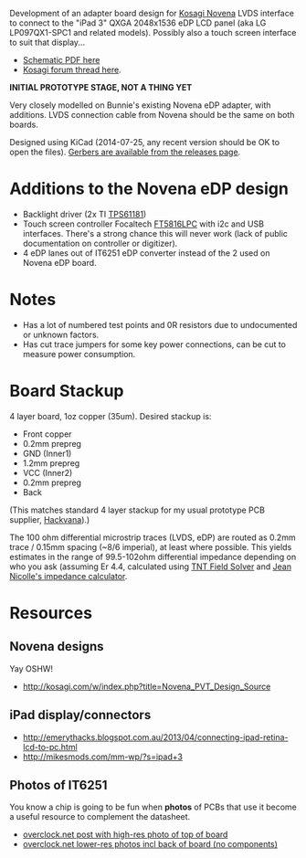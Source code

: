 Development of an adapter board design for [Kosagi Novena](http://kosagi.com/w/index.php?title=Novena_Main_Page) LVDS interface to connect to the "iPad 3" QXGA 2048x1536 eDP LCD panel (aka LG LP097QX1-SPC1 and related models). Possibly also a touch screen interface to suit that display...

* [Schematic PDF here](https://github.com/projectgus/novepad/raw/master/novepad-schematic.pdf)
* [Kosagi forum thread here](http://www.kosagi.com/forums/viewtopic.php?id=58).

**INITIAL PROTOTYPE STAGE, NOT A THING YET**

Very closely modelled on Bunnie's existing Novena eDP adapter, with additions. LVDS connection cable from Novena should be the same on both boards.

Designed using KiCad (2014-07-25, any recent version should be OK to open the files). [Gerbers are available from the releases page](https://github.com/projectgus/novepad/releases/).

# Additions to the Novena eDP design

* Backlight driver (2x TI [TPS61181](http://www.ti.com/product/tps61181))
* Touch screen controller Focaltech [FT5816LPC](http://www.focaltech-systems.com/En/solutions.aspx?CateID=54) with i2c and USB interfaces. There's a strong chance this will never work (lack of public documentation on controller or digitizer).
* 4 eDP lanes out of IT6251 eDP converter instead of the 2 used on Novena eDP board.

# Notes

* Has a lot of numbered test points and 0R resistors due to undocumented or unknown factors.
* Has cut trace jumpers for some key power connections, can be cut to measure power consumption.

# Board Stackup

4 layer board, 1oz copper (35um). Desired stackup is:

* Front copper
* 0.2mm prepreg
* GND (Inner1)
* 1.2mm prepreg
* VCC (Inner2)
* 0.2mm prepreg
* Back

(This matches standard 4 layer stackup for my usual prototype PCB supplier, [Hackvana](http://hackvana.com)).)

The 100 ohm differential microstrip traces (LVDS, eDP) are routed as 0.2mm trace / 0.15mm spacing (~8/6 imperial), at least where possible. This yields estimates in the range of 99.5-102ohm differential impedance depending on who you ask (assuming Er 4.4, calculated using [TNT Field Solver](http://mmtl.sourceforge.net/) and [Jean Nicolle's impedance calculator](http://www.fedevel.com/welldoneblog/2011/08/pcb-impedance-calculator-single-ended-differential-pair/).


# Resources

## Novena designs

Yay OSHW!

* http://kosagi.com/w/index.php?title=Novena_PVT_Design_Source

## iPad display/connectors

* http://emerythacks.blogspot.com.au/2013/04/connecting-ipad-retina-lcd-to-pc.html
* http://mikesmods.com/mm-wp/?s=ipad+3

## Photos of IT6251

You know a chip is going to be fun when **photos** of PCBs that use it become a useful resource to complement the datasheet.

* [overclock.net post with high-res photo of top of board](http://www.overclock.net/t/1225919/yamakasi-catleap-monitor-club/2110#post_16887300)
* [overclock.net lower-res photos incl back of board (no components)](http://www.overclock.net/t/1304102/catleap-q270-replacement-board#post_18163044)

